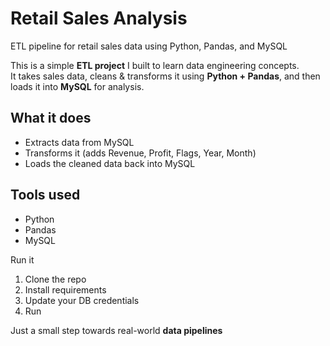 # Retail Sales Analysis
ETL pipeline for retail sales data using Python, Pandas, and MySQL  

This is a simple **ETL project** I built to learn data engineering concepts.  
It takes sales data, cleans & transforms it using **Python + Pandas**, and then loads it into **MySQL** for analysis.  

## What it does
- Extracts data from MySQL  
- Transforms it (adds Revenue, Profit, Flags, Year, Month)  
- Loads the cleaned data back into MySQL

## Tools used
- Python  
- Pandas  
- MySQL  

Run it
1. Clone the repo  
2. Install requirements
3. Update your DB credentials
4. Run

Just a small step towards real-world **data pipelines**
